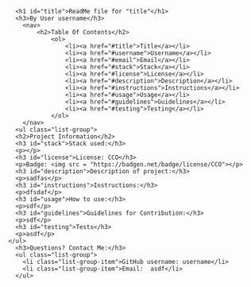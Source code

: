       <h1 id="title">ReadMe file for "title"</h1>
      <h3>By User username</h3>
        <nav>
            <h2>Table Of Contents</h2>
                <ol>
                    <li><a href="#title">Title</a></li>
                    <li><a href="#username">Username</a></li>
                    <li><a href="#email">Email</a></li>
                    <li><a href="#stack">Stack</a></li>
                    <li><a href="#license">License</a></li>
                    <li><a href="#description">Description</a></li>
                    <li><a href="#instructions">Instructions</a></li>
                    <li><a href="#usage">Usage</a></li>
                    <li><a href="#guidelines">Guidelines</a></li>
                    <li><a href="#testing">Testing</a></li>
                </ol>
        </nav>
      <ul class="list-group">
      <h2>Project Information</h2>
      <h3 id="stack">Stack used:</h3>
      <p></p>
      <h3 id="license">License: CCO</h3>
      <p>Badge: <img src = "https://badgen.net/badge/license/CCO"></p>
      <h3 id="description">Description of project:</h3>
      <p>sadfas</p>
      <h3 id="instructions">Instructions:</h3>
      <p>dfsdaf</p>
      <h3 id="usage">How to use:</h3>
      <p>sdf</p>
      <h3 id="guidelines">Guidelines for Contribution:</h3>
      <p>sdf</p>
      <h3 id="testing">Tests</h3>
      <p>asdf</p>
    </ul>
      <h3>Questions? Contact Me:</h3>
      <ul class="list-group">
        <li class="list-group-item">GitHub username: username</li>
        <li class="list-group-item">Email:  asdf</li>
      </ul>
